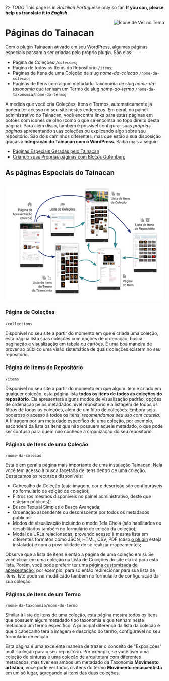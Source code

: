 ?> _TODO_  This page is in *Brazilian Portuguese* only so far. **If you can, please help us translate it to *English*.**
<div style="float: right; margin-left: 1rem;">
	<img 
		alt="Ícone de Ver no Tema" 
		src="/_assets/images/icon_see.png"
		width="42"
		height="42">
</div>

# Páginas do Tainacan

Com o plugin Tainacan ativado em seu WordPress, algumas páginas especiais passam a ser criadas pelo próprio plugin. São elas:

* Página de Coleções `/colecoes`;
* Página de todos os Items do Repositório `/itens`;
* Páginas de Itens de uma Coleção de slug *nome-da-colecao* `/nome-da-colecao`;
* Páginas de Itens com algum metadado Taxonomia de slug *nome-da-taxonomia* que tenham um Termo de slug *nome-do-termo* `/nome-da-taxonomia/nome-do-termo`;

A medida que você cria Coleções, Itens e Termos, automaticamente já poderá ter acesso no seu site nestes endereços. Em geral, no painel administrativo do Tainacan, você encontra links para estas páginas em botões com ícones de olho (como o que se encontra no topo direito desta página). Para além disso, também é possível configurar suas *próprias páginas* apresentando suas coleções ou explicando algo sobre seu repositório. São dois caminhos diferentes, mas que estão à sua disposição graças à **integração do Tainacan com o WordPress**. Saiba mais a seguir:

* [Páginas Especiais Geradas pelo Tainacan](#as-páginas-especiais-do-Tainacan)
* [Criando suas Próprias páginas com Blocos Gutenberg](/gutenberg-blocks)

## As páginas Especiais do Tainacan

![Conjunto de captura de telas exemplificando as páginas especiais do Tainacan](/pt-br/_assets/images/paginas_especiais_tainacan.png)

### Página de Coleções

`/collections`

Disponível no seu site a partir do momento em que é criada uma coleção, esta página lista suas coleções com opções de ordenação, busca, paginação e visualização em tabela ou cartões. É uma boa maneira de prover ao público uma visão sistemática de quais coleções existem no seu repositório.

### Página de Items do Repositório

`/items`

Disponível no seu site a partir do momento em que algum item é criado em qualquer coleção, esta página lista **todos os itens de todos as coleções do repositório**. Ela apresentará alguns modos de visualização padrão, opções de ordenação pelos metadados nível repositório e a listagem de todos os filtros de todas as coleções, além de um filtro de coleções. Embora seja poderoso o acesso à todos os itens, *recomendamos seu uso com cautela*. A filtragem por um metadado específico de uma coleção, por exemplo, esconderá da lista os itens que não possuem aquele metadado, o que pode ser confuso para quem não conhece a organização do seu repositório.

### Páginas de Itens de uma Coleção

`/nome-da-colecao`

Esta é em geral a página mais importante de uma instalação Tainacan. Nela você tem acesso à busca facetada de itens dentro de uma coleção. Destacamos os recursos disponíveis:

* Cabeçalho da Coleção (cuja imagem, cor e descrição são configuráveis no formulário de edição de coleção);
* Filtros (os mesmos disponíveis no painel administrativo, deste que estejam públicos);
* Busca Textual Simples e Busca Avançada;
* Ordenação ascendente ou descrescente por todos os metadados públicos;
* Modos de visualização incluindo o modo Tela Cheia (são habilitados ou desabilitados também no formulário de edição da coleção);
* Modal de URLs relacionadas, provendo acesso à mesma lista em diferentes formatos como JSON, HTML, CSV, PDF (caso [o plugin](/pt-br/plugin-pdf-exposer) esteja instalado) e com a possibilidade de se realizar mapeamentos;

Observe que a lista de itens é então a página de uma coleção em si. Se você clicar em uma coleção na Lista de Coleções do site ela irá para esta lista. Porém, você pode preferir ter uma [página customizada de apresentação](/pt-br/gutenberg-blocks), por exemplo, para só então redirecionar para sua lista de itens. Isto pode ser modificado também no formulário de configuração da sua coleção.

### Páginas de Itens de um Termo

`/nome-da-taxonomia/nome-do-termo`

Similar à lista de itens de uma coleção, esta página mostra todos os itens que possuem algum metadado tipo taxonomia e que tenham neste metadado um termo específico. A principal diferença da lista da coleção é que o cabeçalho terá a imagem e descrição do termo, configurável no seu formulário de edição.

Esta página é uma excelente maneira de trazer o conceito de "Exposições" multi-coleção para o seu repositório. Por exemplo, se você tiver uma coleção de pinturas e uma coleção de arquitetura com diferentes metadados, mas tiver em ambos um metadado da Taxonomia **Movimento artístico**, você pode ver todos os itens do termo **Movimento renascentista** em um só lugar, agregando aí itens das duas coleções. 
